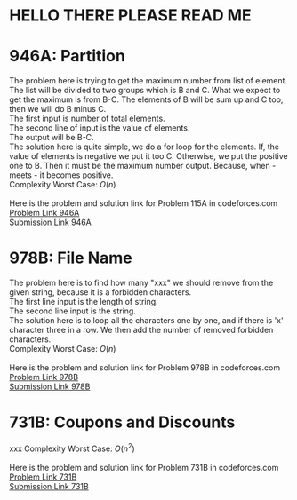 # HELLO THERE PLEASE READ ME

# 946A: Partition
The problem here is trying to get the maximum number from list of element. The list will be divided to two groups which is B and C. What we expect to get the maximum is from B-C. The elements of B will be sum up and C too, then we will do B minus C. <br>
The first input is number of total elements. <br>
The second line of input is the value of elements. <br>
The output will be B-C. <br>
The solution here is quite simple, we do a for loop for the elements. If, the value of elements is negative we put it too C. Otherwise, we put the positive one to B. Then it must be the maximum number output. Because, when - meets - it becomes positive. <br>
Complexity Worst Case: *O*(*n*)<br>
<br>
Here is the problem and solution link for Problem 115A in codeforces.com <br>
[Problem Link 946A](http://codeforces.com/problemset/problem/946/A) <br>
[Submission Link 946A](http://codeforces.com/contest/946/submission/44467101) <br>

# 978B: File Name
The problem here is to find how many "xxx" we should remove from the given string, because it is a forbidden characters. <br>
The first line input is the length of string. <br>
The second line input is the string. <br>
The solution here is to loop all the characters one by one, and if there is 'x' character three in a row. We then add the number of removed forbidden characters. <br>
Complexity Worst Case: *O*(*n*)<br>
<br>
Here is the problem and solution link for Problem 978B in codeforces.com <br>
[Problem Link 978B](http://codeforces.com/problemset/problem/978/B) <br>
[Submission Link 978B](http://codeforces.com/contest/978/submission/44467319) <br>

# 731B: Coupons and Discounts
xxx
Complexity Worst Case: *O*(*n*<sup>2</sup>)<br>
<br>
Here is the problem and solution link for Problem 731B in codeforces.com <br>
[Problem Link 731B](http://codeforces.com/problemset/problem/731/B) <br>
[Submission Link 731B]() <br>
